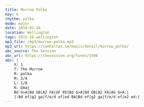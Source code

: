 ```yaml
---
title: Murroe Polka
key: G
rhythm: polka
mode: major
date: 2016-01-26
location: Wellington
tags: 2015-16 wellington 
mp3_file: /mp3/murroe-polka.mp3
mp3_url: https://comhaltas.ie/music/detail/murrow_polka/ 
abc_source: The Session
abc_url: https://thesession.org/tunes/1508
abc: |
    X: 1
    T: The Murroe
    R: polka
    M: 2/4
    L: 1/8
    K: Gmaj
    Bd G>A|Bd GB|A2 FA|GF ED|Bd G>A|Bd GB|A2 FA|AG G>A:|
    |:Bd ef|g2 ga|f/e/d ef|ed BA|Bd ef|g2 ga|f/e/d ef|e2 ed:|
---
```


